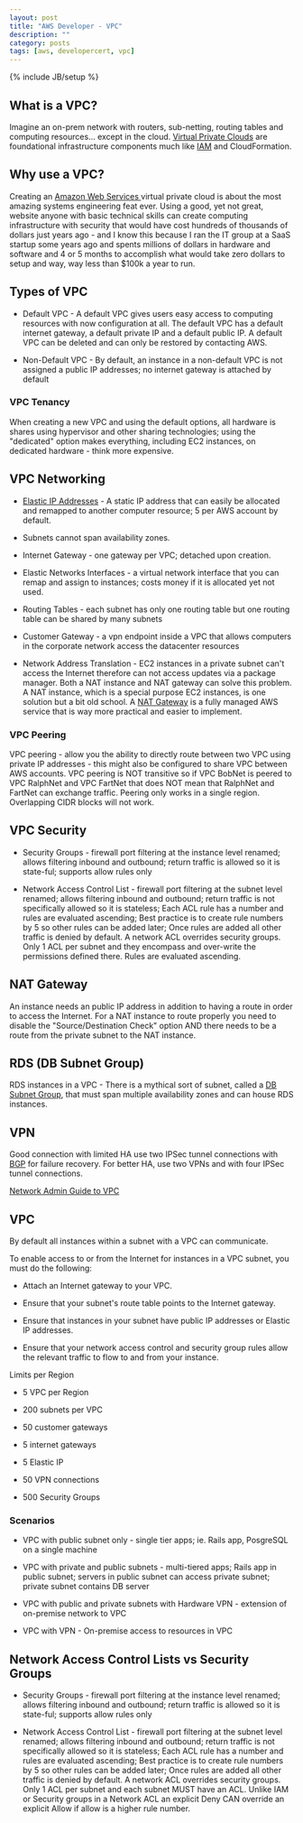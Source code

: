 ```yaml
---
layout: post
title: "AWS Developer - VPC"
description: ""
category: posts
tags: [aws, developercert, vpc]
---
```

{% include JB/setup %}


## What is a VPC?

Imagine an on-prem network with routers, sub-netting, routing tables and computing resources... except in the cloud. [Virtual Private Clouds](https://aws.amazon.com/vpc/) are foundational infrastructure components much like [IAM](https://aws.amazon.com/iam/) and CloudFormation.

## Why use a VPC?

Creating an [Amazon Web Services ](https://aws.amazon.com/) virtual private cloud is about the most amazing systems engineering feat ever. Using a good, yet not great, website anyone with basic technical skills can create computing infrastructure with security that would have cost hundreds of thousands of dollars just years ago - and I know this because I ran the IT group at a SaaS startup some years ago and spents millions of dollars in hardware and software and 4 or 5 months to accomplish what would take zero dollars to setup and way, way less than $100k a year to run.

## Types of VPC

* Default VPC - A default VPC gives users easy access to computing resources with now configuration at all. The default VPC has a default internet gateway, a default private IP and a default public IP. A default VPC can be deleted and can only be restored by contacting AWS.

* Non-Default VPC - By default, an instance in a non-default VPC is not assigned a public IP addresses; no internet gateway is attached by default

### VPC Tenancy

When creating a new VPC and using the default options, all hardware is shares using hypervisor and other sharing technologies; using the "dedicated" option makes everything, including EC2 instances, on dedicated hardware - think more expensive.

## VPC Networking

* [Elastic IP Addresses](http://docs.aws.amazon.com/AWSEC2/latest/UserGuide/elastic-ip-addresses-eip.html) - A static IP address that can easily be allocated and remapped to another computer resource; 5 per AWS account by default.

* Subnets cannot span availability zones. 

* Internet Gateway - one gateway per VPC; detached upon creation.

* Elastic Networks Interfaces - a virtual network interface that you can remap and assign to instances; costs money if it is allocated yet not used.

* Routing Tables - each subnet has only one routing table but one routing table can be shared by many subnets

* Customer Gateway - a vpn endpoint inside a VPC that allows computers in the corporate network access the datacenter resources 

* Network Address Translation - EC2 instances in a private subnet can't access the Internet therefore can not access updates via a package manager. Both a NAT instance and NAT gateway can solve this problem. A NAT instance, which is a special purpose EC2 instances, is one solution but a bit old school. A [NAT Gateway](http://docs.aws.amazon.com/AmazonVPC/latest/UserGuide/vpc-nat-gateway.html) is a fully managed AWS service that is way more practical and easier to implement.

### VPC Peering

VPC peering - allow you the ability to directly route between two VPC using private IP addresses - this might also be configured to share VPC between AWS accounts. VPC peering is NOT transitive so if VPC BobNet is peered to VPC RalphNet and VPC FartNet that does NOT mean that RalphNet and FartNet can exchange traffic. Peering only works in a single region. Overlapping CIDR blocks will not work.

## VPC Security

* Security Groups - firewall port filtering at the instance level renamed; allows filtering inbound and outbound; return traffic is allowed so it is state-ful; supports allow rules only

* Network Access Control List - firewall port filtering at the subnet level renamed; allows filtering inbound and outbound; return traffic is not specifically allowed so it is stateless; Each ACL rule has a number and rules are evaluated ascending; Best practice is to create rule numbers by 5 so other rules can be added later; Once rules are added all other traffic is denied by default. A network ACL overrides security groups. Only 1 ACL per subnet and they encompass and over-write the permissions defined there. Rules are evaluated ascending.

## NAT Gateway

An instance needs an public IP address in addition to having a route in order to access the Internet. For a NAT instance to route properly you need to disable the "Source/Destination Check" option AND there needs to be a route from the private subnet to the NAT instance.

## RDS (DB Subnet Group)

RDS instances in a VPC - There is a mythical sort of subnet, called a [DB Subnet Group](http://docs.aws.amazon.com/AmazonRDS/latest/UserGuide/USER_VPC.WorkingWithRDSInstanceinaVPC.html), that must span multiple availability zones and can house RDS instances.  

## VPN

Good connection with limited HA use two IPSec tunnel connections with [BGP](https://en.wikipedia.org/wiki/Border_Gateway_Protocol#Requirements_of_a_router_for_use_of_BGP_for_Internet_and_backbone-of-backbones_purposes) for failure recovery. For better HA, use two VPNs and with four IPSec tunnel connections.

[Network Admin Guide to VPC](http://docs.aws.amazon.com/AmazonVPC/latest/NetworkAdminGuide/Introduction.html)

## VPC

By default all instances within a subnet with a VPC can communicate.

To enable access to or from the Internet for instances in a VPC subnet, you must do the following:

*  Attach an Internet gateway to your VPC.

* Ensure that your subnet's route table points to the Internet gateway.

* Ensure that instances in your subnet have public IP addresses or Elastic IP addresses.

* Ensure that your network access control and security group rules allow the relevant traffic to flow to and from your instance.

Limits per Region

- 5 VPC per Region 

- 200 subnets per VPC

- 50 customer gateways

- 5 internet gateways

- 5 Elastic IP 

- 50 VPN connections

- 500 Security Groups

### Scenarios

* VPC with public subnet only - single tier apps; ie. Rails app, PosgreSQL on a single machine

* VPC with private and public subnets - multi-tiered apps; Rails app in public subnet; servers in public subnet can access private subnet; private subnet contains DB server

* VPC with public and private subnets with Hardware VPN - extension of on-premise network to VPC

* VPC with VPN - On-premise access to resources in VPC

## Network Access Control Lists vs Security Groups

* Security Groups - firewall port filtering at the instance level renamed; allows filtering inbound and outbound; return traffic is allowed so it is state-ful; supports allow rules only

* Network Access Control List - firewall port filtering at the subnet level renamed; allows filtering inbound and outbound; return traffic is not specifically allowed so it is stateless; Each ACL rule has a number and rules are evaluated ascending; Best practice is to create rule numbers by 5 so other rules can be added later; Once rules are added all other traffic is denied by default. A network ACL overrides security groups. Only 1 ACL per subnet and each subnet MUST have an ACL. Unlike IAM or Security groups in a Network ACL an explicit Deny CAN override an explicit Allow if allow is a higher rule number.


